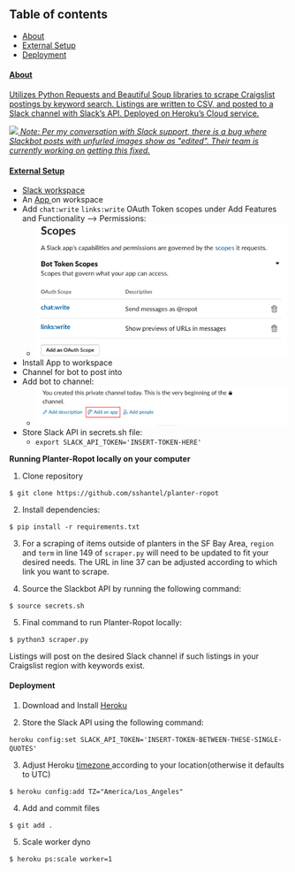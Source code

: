 ## Table of contents
* <a href="https://github.com/sshantel/planter-ropot#-about-"> About
* <a href="https://github.com/sshantel/planter-ropot#-external-setup-"> External Setup
* <a href="https://github.com/sshantel/planter-ropot#-deployment-"> Deployment

<h4> About </h4>

Utilizes Python Requests and Beautiful Soup libraries to scrape Craigslist postings by keyword search. Listings are written to CSV, and posted to a Slack channel with Slack’s API. Deployed on Heroku’s Cloud service.

![](static/images/demo_planter1.gif)
<i> Note: Per my conversation with Slack support, there is a bug where Slackbot posts with unfurled images show as "edited".  Their team is currently working on getting this fixed.</i>
 
 <h4> External Setup </h4>

* <a href="https://slack.com/create#email"> Slack workspace </a> 
* An <a href= "https://api.slack.com/apps"> App </a> on workspace  
* Add `chat:write`  `links:write` OAuth Token scopes under Add Features and Functionality --> Permissions:
    * ![](static/images/slackbot_oath_scopes.png "slackbot_oath_scopes")
* Install App to workspace
* Channel for bot to post into
* Add bot to channel:
    * ![](static/images/add_app_slack.png "add_app_slack.png")
* Store Slack API in secrets.sh file: 
    * ```export SLACK_API_TOKEN='INSERT-TOKEN-HERE'```

<b> Running Planter-Ropot locally on your computer </b>

1. Clone repository

```
$ git clone https://github.com/sshantel/planter-ropot
```

2. Install dependencies:
```
$ pip install -r requirements.txt
```

3. For a scraping of items outside of planters in the SF Bay Area, ```region``` and ```term```  in line 149 of ```scraper.py``` will need to be updated to fit your desired needs. The URL in line 37 can be adjusted according to which link you want to scrape.

4. Source the Slackbot API by running the following command:
```
$ source secrets.sh 
```
5. Final command to run Planter-Ropot locally:
```
$ python3 scraper.py
```
Listings will post on the desired Slack channel if such listings in your Craigslist region with keywords exist.

<h4> Deployment </h4>

1. Download and Install <a href="https://devcenter.heroku.com/articles/heroku-cli#download-and-install"> Heroku </a>

2. Store the Slack API using the following command:
```
heroku config:set SLACK_API_TOKEN='INSERT-TOKEN-BETWEEN-THESE-SINGLE-QUOTES'
```
3. Adjust Heroku <a href="https://help.heroku.com/JZKJJ4NC/how-do-i-set-the-timezone-on-my-dyno"> timezone </a> according to your location(otherwise it defaults to UTC)
```
$ heroku config:add TZ="America/Los_Angeles"
```
4. Add and commit files
```
$ git add .
```

5. Scale worker dyno
```
$ heroku ps:scale worker=1
```

